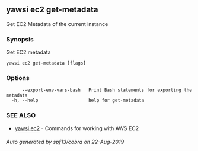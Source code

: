 ## yawsi ec2 get-metadata

Get EC2 Metadata of the current instance

### Synopsis


Get EC2 metadata

```
yawsi ec2 get-metadata [flags]
```

### Options

```
      --export-env-vars-bash   Print Bash statements for exporting the metadata
  -h, --help                   help for get-metadata
```

### SEE ALSO
* [yawsi ec2](yawsi_ec2.md)	 - Commands for working with AWS EC2

###### Auto generated by spf13/cobra on 22-Aug-2019
